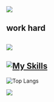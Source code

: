 <img src="https://capsule-render.vercel.app/api?type=waving&color=FF33FF&height=130&section=header&section=header" />

## work hard

<a href="https://www.instagram.com/jiye_xn/" target="_blank"><img src="https://img.shields.io/badge/Instagram-20232a?style=for-the-badge&logo=instagram&logoColor=ff00ff"/></a>
-
[![My Skills](https://skillicons.dev/icons?i=java,html,c)](https://skillicons.dev)
-
![Top Langs](https://github-readme-stats.vercel.app/api/top-langs/?username=GitJiYeon&layout=compact)

<img src="https://capsule-render.vercel.app/api?type=waving&color=FF33FF&height=130&section=footer" />
